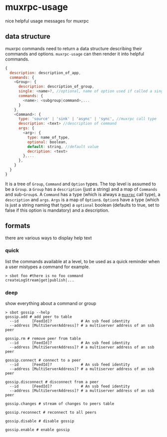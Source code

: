
# muxrpc-usage

nice helpful usage messages for muxrpc

## data structure

muxrpc commands need to return a data structure describing their commands and options.
`muxrpc-usage` can then render it into helpful commands.

``` js
{
  description: description_of_app,
  commands: {
    <Group>: {
      description: description_of_group,
      single: <name>?, //optional, name of option used if called a single positional arg, without --
      commands: {
        <name>: <subgroup|command>,...
      }
    },
    <Command>: {
      type: 'source' | 'sink' | 'async' | 'sync', //muxrpc call type
      description: <text> //description of command
      args: {
        <arg>: {
          type: name_of_type,
          optional: boolean,
          default: string, //default value 
          decription: <text>
        },...
      },
    }
  }
}
```

It is a tree of `Group`, `Command` and `Option` types. The top level is assumed to be a `Group`.
a `Group` has a `description` (just a string) and a map of `Commands` and sub-`Group`s.
A `Command` has a type (which is always a [`muxrpc`](https://github.com/ssbc/muxrpc) call type),
a `description` and `args`. `Args` is a map of `Option`s. `Option`s have a type
(which is just a string naming that type) a `optional` boolean (defaults to true,
set to false if this option is mandatory) and a description.

## formats

there are various ways to display help text

### quick

list the commands available at a level, to be used as a quick reminder when a user
mistypes a command for example.

```
> sbot foo #there is no foo command
createLogStream|get|publish|...
```

### deep

show everything about a command or group

```
> sbot gossip --help
gossip.add # add peer to table
  --id      [FeedId]?             # An ssb feed identity
  --address [MultiServerAddress]? # a multiserver address of an ssb peer

gossip.rm # remove peer from table
  --id      [FeedId]?             # An ssb feed identity
  --address [MultiServerAddress]? # a multiserver address of an ssb peer

gossip.connect # connect to a peer
  --id      [FeedId]?             # An ssb feed identity
  --address [MultiServerAddress]? # a multiserver address of an ssb peer

gossip.disconnect # disconnect from a peer
  --id      [FeedId]?             # An ssb feed identity
  --address [MultiServerAddress]? # a multiserver address of an ssb peer

gossip.changes # stream of changes to peers table

gossip.reconnect # reconnect to all peers

gossip.disable # disable gossip

gossip.enable # enable gossip

```

